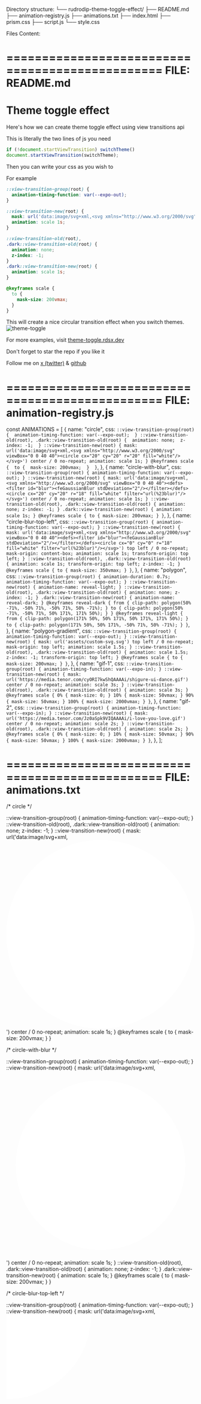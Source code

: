 Directory structure:
└── rudrodip-theme-toggle-effect/
    ├── README.md
    ├── animation-registry.js
    ├── animations.txt
    ├── index.html
    ├── prism.css
    ├── script.js
    └── style.css


Files Content:

================================================
FILE: README.md
================================================
# Theme toggle effect

Here's how we can create theme toggle effect using view transitions api

This is literally the two lines of js you need

```js
if (!document.startViewTransition) switchTheme()
document.startViewTransition(switchTheme);
```

Then you can write your css as you wish to

For example

```css
::view-transition-group(root) {
  animation-timing-function: var(--expo-out);
}

::view-transition-new(root) {
  mask: url('data:image/svg+xml,<svg xmlns="http://www.w3.org/2000/svg" viewBox="0 0 40 40"><defs><filter id="blur"><feGaussianBlur stdDeviation="2"/></filter></defs><circle cx="20" cy="20" r="18" fill="white" filter="url(%23blur)"/></svg>') center / 0 no-repeat;
  animation: scale 1s;
}

::view-transition-old(root),
.dark::view-transition-old(root) {
  animation: none;
  z-index: -1;
}
.dark::view-transition-new(root) {
  animation: scale 1s;
}

@keyframes scale {
  to {
    mask-size: 200vmax;
  }
}
```

This will create a nice circular transition effect when you switch themes.
![theme-toggle](.github/assets/vta.gif)

For more examples, visit [theme-toggle.rdsx.dev](https://theme-toggle.rdsx.dev)

Don't forget to star the repo if you like it

Follow me on [x (twitter)](https://x.com/rds_agi) & [github](https://github.com/rudrodip)



================================================
FILE: animation-registry.js
================================================
const ANIMATIONS = [
  {
    name: "circle",
    css: `
      ::view-transition-group(root) { 
        animation-timing-function: var(--expo-out); 
      }
      ::view-transition-old(root), .dark::view-transition-old(root) { 
        animation: none; 
        z-index: -1; 
      }
      ::view-transition-new(root) {
        mask: url('data:image/svg+xml,<svg xmlns="http://www.w3.org/2000/svg" viewBox="0 0 40 40"><circle cx="20" cy="20" r="20" fill="white"/></svg>') center / 0 no-repeat;
        animation: scale 1s;
      }
      @keyframes scale { 
        to { 
          mask-size: 200vmax; 
        } 
      }
    `,
  },
  {
    name: "circle-with-blur",
    css: `
      ::view-transition-group(root) {
        animation-timing-function: var(--expo-out);
      }
      ::view-transition-new(root) {
        mask: url('data:image/svg+xml,<svg xmlns="http://www.w3.org/2000/svg" viewBox="0 0 40 40"><defs><filter id="blur"><feGaussianBlur stdDeviation="2"/></filter></defs><circle cx="20" cy="20" r="18" fill="white" filter="url(%23blur)"/></svg>') center / 0 no-repeat;
        animation: scale 1s;
      }
      ::view-transition-old(root),
      .dark::view-transition-old(root) {
        animation: none;
        z-index: -1;
      }
      .dark::view-transition-new(root) {
        animation: scale 1s;
      }
      @keyframes scale {
        to {
          mask-size: 200vmax;
        }
      }
    `,
  },
  {
    name: "circle-blur-top-left",
    css: `
      ::view-transition-group(root) {
        animation-timing-function: var(--expo-out);
      }
      ::view-transition-new(root) {
        mask: url('data:image/svg+xml,<svg xmlns="http://www.w3.org/2000/svg" viewBox="0 0 40 40"><defs><filter id="blur"><feGaussianBlur stdDeviation="2"/></filter></defs><circle cx="0" cy="0" r="18" fill="white" filter="url(%23blur)"/></svg>') top left / 0 no-repeat;
        mask-origin: content-box;
        animation: scale 1s;
        transform-origin: top left;
      }
      ::view-transition-old(root),
      .dark::view-transition-old(root) {
        animation: scale 1s;
        transform-origin: top left;
        z-index: -1;
      }
      @keyframes scale {
        to {
          mask-size: 350vmax;
        }
      }
    `,
  },
  {
    name: "polygon",
    css: `
      ::view-transition-group(root) {
        animation-duration: 0.7s;
        animation-timing-function: var(--expo-out);
      }
      ::view-transition-new(root) {
        animation-name: reveal-light;
      }
      ::view-transition-old(root),
      .dark::view-transition-old(root) {
        animation: none;
        z-index: -1;
      }
      .dark::view-transition-new(root) {
        animation-name: reveal-dark;
      }
      @keyframes reveal-dark {
        from {
          clip-path: polygon(50% -71%, -50% 71%, -50% 71%, 50% -71%);
        }
        to {
          clip-path: polygon(50% -71%, -50% 71%, 50% 171%, 171% 50%);
        }
      }
      @keyframes reveal-light {
        from {
          clip-path: polygon(171% 50%, 50% 171%, 50% 171%, 171% 50%);
        }
        to {
          clip-path: polygon(171% 50%, 50% 171%, -50% 71%, 50% -71%);
        }
      }
    `,
  },
  {
    name: "polygon-gradient",
    css: `
      ::view-transition-group(root) {
        animation-timing-function: var(--expo-out);
      }
      ::view-transition-new(root) {
        mask: url('assets/custom-svg.svg') top left / 0 no-repeat;
        mask-origin: top left;
        animation: scale 1.5s;
      }
      ::view-transition-old(root),
      .dark::view-transition-old(root) {
        animation: scale 1.5s;
        z-index: -1;
        transform-origin: top left;
      }
      @keyframes scale {
        to {
          mask-size: 200vmax;
        }
      }
    `,
  },
  {
    name: "gif-1",
    css: `
      ::view-transition-group(root) {
        animation-timing-function: var(--expo-in);
      }
      ::view-transition-new(root) {
        mask: url('https://media.tenor.com/cyORI7kwShQAAAAi/shigure-ui-dance.gif') center / 0 no-repeat;
        animation: scale 3s;
      }
      ::view-transition-old(root),
      .dark::view-transition-old(root) {
        animation: scale 3s;
      }
      @keyframes scale {
        0% {
          mask-size: 0;
        }
        10% {
          mask-size: 50vmax;
        }
        90% {
          mask-size: 50vmax;
        }
        100% {
          mask-size: 2000vmax;
        }
      }
    `,
  },
  {
    name: "gif-2",
    css: `
      ::view-transition-group(root) {
        animation-timing-function: var(--expo-in);
      }
      ::view-transition-new(root) {
        mask: url('https://media.tenor.com/Jz0aSpk9VIQAAAAi/i-love-you-love.gif') center / 0 no-repeat;
        animation: scale 2s;
      }
      ::view-transition-old(root),
      .dark::view-transition-old(root) {
        animation: scale 2s;
      }
      @keyframes scale {
        0% {
          mask-size: 0;
        }
        10% {
          mask-size: 50vmax;
        }
        90% {
          mask-size: 50vmax;
        }
        100% {
          mask-size: 2000vmax;
        }
      }
    `,
  },
];


================================================
FILE: animations.txt
================================================
/* circle */

::view-transition-group(root) { 
  animation-timing-function: var(--expo-out); 
}
::view-transition-old(root), .dark::view-transition-old(root) { 
  animation: none; 
  z-index: -1; 
}
::view-transition-new(root) {
  mask: url('data:image/svg+xml,<svg xmlns="http://www.w3.org/2000/svg" viewBox="0 0 40 40"><circle cx="20" cy="20" r="20" fill="white"/></svg>') center / 0 no-repeat;
  animation: scale 1s;
}
@keyframes scale { 
  to { 
    mask-size: 200vmax; 
  } 
}
    

/* circle-with-blur */

::view-transition-group(root) {
  animation-timing-function: var(--expo-out);
}
::view-transition-new(root) {
  mask: url('data:image/svg+xml,<svg xmlns="http://www.w3.org/2000/svg" viewBox="0 0 40 40"><defs><filter id="blur"><feGaussianBlur stdDeviation="2"/></filter></defs><circle cx="20" cy="20" r="18" fill="white" filter="url(%23blur)"/></svg>') center / 0 no-repeat;
  animation: scale 1s;
}
::view-transition-old(root),
.dark::view-transition-old(root) {
  animation: none;
  z-index: -1;
}
.dark::view-transition-new(root) {
  animation: scale 1s;
}
@keyframes scale {
  to {
    mask-size: 200vmax;
  }
}
    

/* circle-blur-top-left */

::view-transition-group(root) {
  animation-timing-function: var(--expo-out);
}
::view-transition-new(root) {
  mask: url('data:image/svg+xml,<svg xmlns="http://www.w3.org/2000/svg" viewBox="0 0 40 40"><defs><filter id="blur"><feGaussianBlur stdDeviation="2"/></filter></defs><circle cx="0" cy="0" r="18" fill="white" filter="url(%23blur)"/></svg>') top left / 0 no-repeat;
  mask-origin: content-box;
  animation: scale 1s;
  transform-origin: top left;
}
::view-transition-old(root),
.dark::view-transition-old(root) {
  animation: scale 1s;
  transform-origin: top left;
  z-index: -1;
}
@keyframes scale {
  to {
    mask-size: 350vmax;
  }
}
    

/* polygon */

::view-transition-group(root) {
  animation-duration: 0.7s;
  animation-timing-function: var(--expo-out);
}
::view-transition-new(root) {
  animation-name: reveal-light;
}
::view-transition-old(root),
.dark::view-transition-old(root) {
  animation: none;
  z-index: -1;
}
.dark::view-transition-new(root) {
  animation-name: reveal-dark;
}
@keyframes reveal-dark {
  from {
    clip-path: polygon(50% -71%, -50% 71%, -50% 71%, 50% -71%);
  }
  to {
    clip-path: polygon(50% -71%, -50% 71%, 50% 171%, 171% 50%);
  }
}
@keyframes reveal-light {
  from {
    clip-path: polygon(171% 50%, 50% 171%, 50% 171%, 171% 50%);
  }
  to {
    clip-path: polygon(171% 50%, 50% 171%, -50% 71%, 50% -71%);
  }
}
    

/* polygon-gradient */

::view-transition-group(root) {
  animation-timing-function: var(--expo-out);
}
::view-transition-new(root) {
  mask: url('assets/custom-svg.svg') top left / 0 no-repeat;
  mask-origin: top left;
  animation: scale 1.5s;
}
::view-transition-old(root),
.dark::view-transition-old(root) {
  animation: scale 1.5s;
  z-index: -1;
  transform-origin: top left;
}
@keyframes scale {
  to {
    mask-size: 200vmax;
  }
}
    

/* gif-1 */

::view-transition-group(root) {
  animation-timing-function: var(--expo-in);
}
::view-transition-new(root) {
  mask: url('https://media.tenor.com/cyORI7kwShQAAAAi/shigure-ui-dance.gif') center / 0 no-repeat;
  animation: scale 3s;
}
::view-transition-old(root),
.dark::view-transition-old(root) {
  animation: scale 3s;
}
@keyframes scale {
  0% {
    mask-size: 0;
  }
  10% {
    mask-size: 50vmax;
  }
  90% {
    mask-size: 50vmax;
  }
  100% {
    mask-size: 2000vmax;
  }
}
    

/* gif-2 */

::view-transition-group(root) {
  animation-timing-function: var(--expo-in);
}
::view-transition-new(root) {
  mask: url('https://media.tenor.com/Jz0aSpk9VIQAAAAi/i-love-you-love.gif') center / 0 no-repeat;
  animation: scale 2s;
}
::view-transition-old(root),
.dark::view-transition-old(root) {
  animation: scale 2s;
}
@keyframes scale {
  0% {
    mask-size: 0;
  }
  10% {
    mask-size: 50vmax;
  }
  90% {
    mask-size: 50vmax;
  }
  100% {
    mask-size: 2000vmax;
  }
}

/* animation timing functions */
:root {
  --expo-in: linear(
    0 0%, 0.0085 31.26%, 0.0167 40.94%,
    0.0289 48.86%, 0.0471 55.92%,
    0.0717 61.99%, 0.1038 67.32%,
    0.1443 72.07%, 0.1989 76.7%,
    0.2659 80.89%, 0.3465 84.71%,
    0.4419 88.22%, 0.554 91.48%,
    0.6835 94.51%, 0.8316 97.34%, 1 100%
  );
  --expo-out: linear(
    0 0%, 0.1684 2.66%, 0.3165 5.49%,
    0.446 8.52%, 0.5581 11.78%,
    0.6535 15.29%, 0.7341 19.11%,
    0.8011 23.3%, 0.8557 27.93%,
    0.8962 32.68%, 0.9283 38.01%,
    0.9529 44.08%, 0.9711 51.14%,
    0.9833 59.06%, 0.9915 68.74%, 1 100%
  );
}



================================================
FILE: index.html
================================================
<!DOCTYPE html>
<html lang="en">
  <head>
    <meta charset="UTF-8" />
    <meta name="viewport" content="width=device-width, initial-scale=1.0" />
    <meta
      name="description"
      content="theme toggle using view transitions api"
    />
    <meta
      name="keywords"
      content="view transitions api, theme toggle, css mask, css clip-path"
    />
    <title>Theme toggle - view transition api</title>
    <meta property="og:title" content="Theme toggle - view transition api" />
    <meta
      property="og:description"
      content="Theme toggle using view transitions api."
    />
    <meta
      property="og:image"
      content="https://theme-toggle.rdsx.dev/assets/og.png"
    />
    <meta property="og:url" content="https://theme-toggle.rdsx.dev" />
    <meta property="og:type" content="website" />
    <meta name="twitter:card" content="summary_large_image" />
    <meta name="twitter:title" content="Theme toggle - view transition api" />
    <meta
      name="twitter:description"
      content="Theme toggle using view transitions api."
    />
    <meta
      name="twitter:image"
      content="https://theme-toggle.rdsx.dev/assets/og.png"
    />
    <meta name="twitter:site" content="@rds_agi" />
    <link rel="icon" href="./assets/favicon.svg" type="image/x-icon" />
    <link rel="preconnect" href="https://fonts.googleapis.com" />
    <link rel="preconnect" href="https://fonts.gstatic.com" crossorigin />
    <link
      href="https://fonts.googleapis.com/css2?family=Manrope:wght@200..800&display=swap"
      rel="stylesheet"
    />
    <link rel="stylesheet" href="style.css" />
    <link rel="stylesheet" href="prism.css" />
  </head>
  <body>
    <h1 style="margin-top: 5rem">Theme toggle effect</h1>
    <h2 style="font-size: 2rem">
      using
      <a
        href="https://developer.chrome.com/docs/web-platform/view-transitions/"
        target="_blank"
        rel="noopener noreferrer"
      >
        view transitions api
      </a>
    </h2>
    <div
      style="
        display: flex;
        align-items: center;
        gap: 1rem;
        height: 40px;
        margin-top: 1rem;
      "
    >
      <a
        href="https://github.com/rudrodip/theme-toggle-effect"
        target="_blank"
        rel="noopener noreferrer"
      >
        github
      </a>
      <a href="https://x.com/rds_agi" target="_blank" rel="noopener noreferrer">
        x (twitter)
      </a>
    </div>
    <a href="/animations.txt" style="font-size: smaller"
      >click here to get all the css written for the following examples</a
    >
    <div
      style="
        margin-top: 1.5rem;
        display: flex;
        flex-direction: column;
        gap: 0rem;
      "
    >
      <h3>
        this is literally all the
        <code style="color: #fed602">javascript</code> you need
      </h3>
      <pre>
      <code class="language-js">if (!document.startViewTransition) switchTheme()
document.startViewTransition(switchTheme);</code>
    </pre>
    </div>
    <h3>Here's some demos</h3>
    <div
      id="demo-container"
      style="
        display: flex;
        justify-content: space-between;
        flex-wrap: wrap;
        align-items: center;
        margin: 1rem 0rem;
      "
    ></div>
    <h3 style="margin-top: 2rem">Now you can write your css as you wish to</h3>
    <div
      style="
        display: flex;
        justify-content: space-between;
        align-items: center;
        margin: 0.5rem 0rem;
      "
    >
      <p>following is a simple example, that uses a circular mask</p>
      <button
        aria-pressed="false"
        class="theme-toggle"
        data-animation="circle"
        id="toggle1"
      >
        Demo
      </button>
    </div>
    <pre>
      <code class="language-css"><style>::view-transition-new(root) {
  mask: url('data:image/svg+xml,<svg xmlns="http://www.w3.org/2000/svg" viewBox="0 0 40 40"><circle cx="20" cy="20" r="20" fill="white"/></svg>')
    center / 0 no-repeat;
  animation: scale 1s;
}

::view-transition-old(root),
.dark::view-transition-old(root) {
  animation: none;
  z-index: -1;
}
.dark::view-transition-new(root) {
  animation: scale 1s;
}

@keyframes scale {
  to {
    mask-size: 200vmax;
  }
}
</style></code>
    </pre>
    <div
      style="
        display: flex;
        justify-content: space-between;
        align-items: center;
        margin: 0.5rem 0rem;
      "
    >
      <p>lets add a little blur to the svg</p>
      <button
        aria-pressed="false"
        class="theme-toggle"
        data-animation="circle-with-blur"
        id="toggle3"
      >
        Demo
      </button>
    </div>
    <pre>
      <code class="language-css"><style>::view-transition-group(root) {
  animation-timing-function: var(--expo-out);
}

::view-transition-new(root) {
  mask: url('data:image/svg+xml,<svg xmlns="http://www.w3.org/2000/svg" viewBox="0 0 40 40"><defs><filter id="blur"><feGaussianBlur stdDeviation="2"/></filter></defs><circle cx="20" cy="20" r="18" fill="white" filter="url(%23blur)"/></svg>') center / 0 no-repeat;
  animation: scale 1s;
}

::view-transition-old(root),
.dark::view-transition-old(root) {
  animation: none;
  z-index: -1;
}
.dark::view-transition-new(root) {
  animation: scale 1s;
}

@keyframes scale {
  to {
    mask-size: 200vmax;
  }
}
</style></code>
    </pre>
    <div
      style="
        display: flex;
        justify-content: space-between;
        align-items: center;
        margin: 0.5rem 0rem;
      "
    >
      <p>let's try to pivot the center of the circle to top left</p>
      <button
        aria-pressed="false"
        class="theme-toggle"
        data-animation="circle-blur-top-left"
        id="toggle4"
      >
        Demo
      </button>
    </div>
    <pre>
      <code class="language-css"><style>::view-transition-group(root) {
  animation-timing-function: var(--expo-out);
}

::view-transition-new(root) {
  mask: url('data:image/svg+xml,<svg xmlns="http://www.w3.org/2000/svg" viewBox="0 0 40 40"><defs><filter id="blur"><feGaussianBlur stdDeviation="2"/></filter></defs><circle cx="0" cy="0" r="18" fill="white" filter="url(%23blur)"/></svg>') top left / 0 no-repeat;
  mask-origin: content-box;
  animation: scale 1s;
  transform-origin: top left;
}

::view-transition-old(root),
  .dark::view-transition-old(root) {
  animation: scale 1s;
  transform-origin: top left;
  z-index: -1;
}

@keyframes scale {
  to {
    mask-size: 350vmax;
  }
}
</style></code>
    </pre>
    <h4 style="margin: 1rem 0rem">
      see this is simple, now the skylimit is your imagination
    </h4>
    <div
      style="
        display: flex;
        justify-content: space-between;
        align-items: center;
        margin: 0.5rem 0rem;
      "
    >
      <p>
        we've seen all the svg mask animations, but we can use clip-paths too
      </p>
      <button
        aria-pressed="false"
        class="theme-toggle"
        data-animation="polygon"
        id="toggle5"
      >
        Demo
      </button>
    </div>
    <pre>
      <code class="language-css"><style>::view-transition-group(root) {
  animation-duration: 0.7s;
  animation-timing-function: var(--expo-out);
}
      
::view-transition-new(root) {
  animation-name: reveal-light;
}

::view-transition-old(root),
.dark::view-transition-old(root) {
  animation: none;
  z-index: -1;
}
.dark::view-transition-new(root) {
  animation-name: reveal-dark;
}

@keyframes reveal-dark {
  from {
    clip-path: polygon(50% -71%, -50% 71%, -50% 71%, 50% -71%);
  }
  to {
    clip-path: polygon(50% -71%, -50% 71%, 50% 171%, 171% 50%);
  }
}

@keyframes reveal-light {
  from {
    clip-path: polygon(171% 50%, 50% 171%, 50% 171%, 171% 50%);
  }
  to {
    clip-path: polygon(171% 50%, 50% 171%, -50% 71%, 50% -71%);
  }
}
</style></code>
    </pre>
    <p>
      the issue with using clip path is that you can't do much with it, like
      adding gradient or blur. so svg should be a good choice for most cases
    </p>
    <br />
    <p>
      lets see how can we improve the clip-path animation with a custom svg with
      linear gradient
    </p>
    <div
      style="
        display: flex;
        justify-content: space-between;
        align-items: center;
        margin: 0.5rem 0rem;
      "
    >
      <p>we can use local assets too</p>
      <button
        aria-pressed="false"
        class="theme-toggle"
        data-animation="polygon-gradient"
        id="toggle6"
      >
        Demo
      </button>
    </div>
    <pre>
      <code class="language-css"><style>::view-transition-group(root) {
  animation-timing-function: var(--expo-out);
}

::view-transition-new(root) {
  mask: url('assets/custom-svg.svg') top left / 0 no-repeat;
  mask-origin: top left;
  animation: scale 1.5s;
}

::view-transition-old(root),
.dark::view-transition-old(root) {
  animation: scale 1.5s;
  z-index: -1;
  transform-origin: top left;
}

@keyframes scale {
  to {
    mask-size: 200vmax;
  }
}
</style></code>
    </pre>
    <h1>here's the cool part</h1>
    <div
      style="
        display: flex;
        justify-content: space-between;
        align-items: center;
        margin: 0.5rem 0rem;
      "
    >
      <p>you can use gifs too</p>
      <button
        aria-pressed="false"
        class="theme-toggle"
        data-animation="gif-1"
        id="toggle7"
      >
        Demo
      </button>
    </div>
    <pre>
      <code class="language-css"><style>::view-transition-group(root) {
  animation-timing-function: var(--expo-in);
}

::view-transition-new(root) {
  mask: url('https://media.tenor.com/cyORI7kwShQAAAAi/shigure-ui-dance.gif') center / 0 no-repeat;
  animation: scale 3s;
}

::view-transition-old(root),
.dark::view-transition-old(root) {
  animation: scale 3s;
}

@keyframes scale {
  0% {
    mask-size: 0;
  }
  10% {
    mask-size: 50vmax;
  }
  90% {
    mask-size: 50vmax;
  }
  100% {
    mask-size: 2000vmax;
  }
}
</style></code>
    </pre>
    <div
      style="
        display: flex;
        justify-content: space-between;
        align-items: center;
        margin: 0.5rem 0rem;
      "
    >
      <p>this one's good 😉</p>
      <button
        aria-pressed="false"
        class="theme-toggle"
        data-animation="gif-2"
        id="toggle8"
      >
        Demo
      </button>
    </div>
    <pre>
      <code class="language-css"><style>::view-transition-group(root) {
  animation-timing-function: var(--expo-in);
}

::view-transition-new(root) {
  mask: url('https://media.tenor.com/Jz0aSpk9VIQAAAAi/i-love-you-love.gif') center / 0 no-repeat;
  animation: scale 1.5s;
}

::view-transition-old(root),
.dark::view-transition-old(root) {
  animation: scale 1.5s;
}

@keyframes scale {
  0% {
    mask-size: 0;
  }
  10% {
    mask-size: 50vmax;
  }
  90% {
    mask-size: 50vmax;
  }
  100% {
    mask-size: 2000vmax;
  }
}
</style></code>
    </pre>
    <p>
      here are the two animation timing functions i'm using for the examples
    </p>
    <pre>
      <code class="language-css"><style>:root {
  --expo-in: linear(
    0 0%, 0.0085 31.26%, 0.0167 40.94%,
    0.0289 48.86%, 0.0471 55.92%,
    0.0717 61.99%, 0.1038 67.32%,
    0.1443 72.07%, 0.1989 76.7%,
    0.2659 80.89%, 0.3465 84.71%,
    0.4419 88.22%, 0.554 91.48%,
    0.6835 94.51%, 0.8316 97.34%, 1 100%
  );
  --expo-out: linear(
    0 0%, 0.1684 2.66%, 0.3165 5.49%,
    0.446 8.52%, 0.5581 11.78%,
    0.6535 15.29%, 0.7341 19.11%,
    0.8011 23.3%, 0.8557 27.93%,
    0.8962 32.68%, 0.9283 38.01%,
    0.9529 44.08%, 0.9711 51.14%,
    0.9833 59.06%, 0.9915 68.74%, 1 100%
  );
}
</style></code>
    </pre>
    <h2>
      thats basically it. you have enough context to build cool theme
      transitions with view transitions api
    </h2>
    <div style="display: flex; align-items: center; gap: 1rem; height: 50px">
      <a
        href="https://github.com/rudrodip/theme-toggle-effect"
        target="_blank"
        rel="noopener noreferrer"
      >
        github
      </a>
      <a href="https://x.com/rds_agi" target="_blank" rel="noopener noreferrer">
        x (twitter)
      </a>
    </div>
    <div
      class="tweets-wrapper"
      style="
        width: 100%;
        max-width: 65rem;
        margin-left: auto;
        margin-right: auto;
      "
    >
      <div class="tweet-container">
        <h3>Used by</h3>
        <blockquote class="twitter-tweet">
          <p lang="en" dir="ltr">
            btw we&#39;ve updated our landing
            <a href="https://t.co/rNNavmEu5Q">pic.twitter.com/rNNavmEu5Q</a>
          </p>
          &mdash; Drizzle ORM (@DrizzleORM)
          <a
            href="https://twitter.com/DrizzleORM/status/1820528062632755211?ref_src=twsrc%5Etfw"
            >August 5, 2024</a
          >
        </blockquote>
        <script
          async
          src="https://platform.twitter.com/widgets.js"
          charset="utf-8"
        ></script>
      </div>
      <div class="tweet-container">
        <blockquote class="twitter-tweet">
          <p lang="tl" dir="ltr">
            Shigure Ui ftw
            <a href="https://t.co/wK9O86PVOy">https://t.co/wK9O86PVOy</a>
            <a href="https://t.co/FAVVKQxdmw">pic.twitter.com/FAVVKQxdmw</a>
          </p>
          &mdash; SaltyAom (@saltyAom)
          <a
            href="https://twitter.com/saltyAom/status/1805166513433055723?ref_src=twsrc%5Etfw"
            >June 24, 2024</a
          >
        </blockquote>
        <script
          async
          src="https://platform.twitter.com/widgets.js"
          charset="utf-8"
        ></script>
      </div>
      <div class="tweet-container">
        <blockquote class="twitter-tweet">
          <p lang="en" dir="ltr">
            OK, you can do some fun things quite simply now with View
            Transitions API.<br /><br />Thanks for showing me
            <a href="https://twitter.com/rds_agi?ref_src=twsrc%5Etfw"
              >@rds_agi</a
            >
            via
            <a href="https://twitter.com/saltyAom?ref_src=twsrc%5Etfw"
              >@saltyAom</a
            >
            ❤️ <a href="https://t.co/dEBYHsmKra">pic.twitter.com/dEBYHsmKra</a>
          </p>
          &mdash; Lucie (@li_hbr)
          <a
            href="https://twitter.com/li_hbr/status/1805289665907290307?ref_src=twsrc%5Etfw"
            >June 24, 2024</a
          >
        </blockquote>
        <script
          async
          src="https://platform.twitter.com/widgets.js"
          charset="utf-8"
        ></script>
      </div>
      <div class="tweet-container">
        <blockquote class="twitter-tweet">
          <p lang="en" dir="ltr">
            🔦 flowplane now has a light mode<br /><br />credits to
            <a href="https://twitter.com/rds_agi?ref_src=twsrc%5Etfw"
              >@rds_agi</a
            >
            for the css transition.<a
              href="https://twitter.com/_nightsweekends?ref_src=twsrc%5Etfw"
              >@_nightsweekends</a
            >
            <a href="https://twitter.com/_buildspace?ref_src=twsrc%5Etfw"
              >@_buildspace</a
            >
            <a href="https://t.co/lUFgzJrEGD">pic.twitter.com/lUFgzJrEGD</a>
          </p>
          &mdash; shiv (@sxhivs)
          <a
            href="https://twitter.com/sxhivs/status/1804558706606256446?ref_src=twsrc%5Etfw"
            >June 22, 2024</a
          >
        </blockquote>
        <script
          async
          src="https://platform.twitter.com/widgets.js"
          charset="utf-8"
        ></script>
      </div>
      <div class="tweet-container">
        <blockquote class="twitter-tweet">
          <p lang="en" dir="ltr">
            leapflow now also has a light mode :) <br /><br />cc:
            <a href="https://twitter.com/rds_agi?ref_src=twsrc%5Etfw"
              >@rds_agi</a
            >
            <a href="https://t.co/lwZr5QkcIj">pic.twitter.com/lwZr5QkcIj</a>
          </p>
          &mdash; Suhas Sumukh (@suhasasumukh)
          <a
            href="https://twitter.com/suhasasumukh/status/1804560307508965677?ref_src=twsrc%5Etfw"
            >June 22, 2024</a
          >
        </blockquote>
        <script
          async
          src="https://platform.twitter.com/widgets.js"
          charset="utf-8"
        ></script>
      </div>
      <div class="tweet-container">
        <blockquote class="twitter-tweet">
          <p lang="en" dir="ltr">
            Ultimate Rick Roll with Framer 😏<br /><br />page transition effect
            in .<a href="https://twitter.com/framer?ref_src=twsrc%5Etfw"
              >@framer</a
            >
            <a href="https://t.co/qAglIZ3uMg">pic.twitter.com/qAglIZ3uMg</a>
          </p>
          &mdash; Ruddro (@ruddro29)
          <a
            href="https://twitter.com/ruddro29/status/1806345425064190366?ref_src=twsrc%5Etfw"
            >June 27, 2024</a
          >
        </blockquote>
        <script
          async
          src="https://platform.twitter.com/widgets.js"
          charset="utf-8"
        ></script>
      </div>
      <div class="tweet-container">
        <blockquote class="twitter-tweet">
          <p lang="zh" dir="ltr">
            给博客加上了主题切换效果， thank you
            <a href="https://twitter.com/rds_agi?ref_src=twsrc%5Etfw"
              >@rds_agi</a
            >
            <a href="https://t.co/0lYlc0YQZ0">pic.twitter.com/0lYlc0YQZ0</a>
          </p>
          &mdash; Godruoyi (@godruoyi)
          <a
            href="https://twitter.com/godruoyi/status/1805502949961220553?ref_src=twsrc%5Etfw"
            >June 25, 2024</a
          >
        </blockquote>
        <script
          async
          src="https://platform.twitter.com/widgets.js"
          charset="utf-8"
        ></script>
      </div>
    </div>
    <script type="module" src="script.js"></script>
    <script src="animation-registry.js"></script>
  </body>
</html>



================================================
FILE: prism.css
================================================
/* Prism Code */

/* PrismJS 1.23.0
https://prismjs.com/download.html#themes=prism-tomorrow&languages=css+css-extras&plugins=line-numbers+inline-color+toolbar+copy-to-clipboard */
/**
 * prism.js tomorrow night eighties for JavaScript, CoffeeScript, CSS and HTML
 * Based on https://github.com/chriskempson/tomorrow-theme
 * @author Rose Pritchard
 */

 .dark code[class*="language-"],
 .dark pre[class*="language-"] {
   color: #ccc;
 }
 
 code[class*="language-"],
 pre[class*="language-"] {
   color: hsl(0 0% 20%);
   background: none;
   font-family: Consolas, Monaco, 'Andale Mono', 'Ubuntu Mono', monospace;
   font-size: 0.8rem;
   text-align: left;
   white-space: pre;
   word-spacing: normal;
   word-break: normal;
   word-wrap: normal;
   line-height: 1.5;
 
   -moz-tab-size: 4;
   -o-tab-size: 4;
   tab-size: 4;
 
   -webkit-hyphens: none;
   -moz-hyphens: none;
   -ms-hyphens: none;
   hyphens: none;
 
 }
 
 /* Code blocks */
 pre[class*="language-"] {
   padding: 1rem;
   margin: 1rem 0rem;
   overflow: auto;
   outline: transparent;
 }
 
 :not(pre) > code[class*="language-"],
 pre[class*="language-"] {
   background: hsl(0, 0%, 100%);
 }
 
 .dark :not(pre) > code[class*="language-"],
 .dark pre[class*="language-"] {
   background: #2d2d2d;
 }
 
 /* Inline code */
 :not(pre) > code[class*="language-"] {
   padding: .1em;
   white-space: normal;
 }
 
 pre {
   height: 100%;
   display: flex;
   flex-direction: column;
   border: 1px solid var(--border);
 }
 
 .token.comment,
 .token.block-comment,
 .token.prolog,
 .token.doctype,
 .token.cdata {
   color: #999;
 }
 
 .dark .token.punctuation {
   color: #ccc;
 }
 
 .token-punctuation {
   color: red;
 }
 
 .token.tag,
 .token.attr-name,
 .token.namespace,
 .token.deleted {
   color: #e2777a;
 }
 
 .token.function-name {
   color: #6196cc;
 }
 
 .token.boolean,
 .token.number,
 .token.function {
   color: hsl(10 100% 50%);
 }
 .dark .token.boolean,
 .dark .token.number,
 .dark .token.function {
   color: hsl(20 100% 70%);
 }
 
 .token.property,
 .token.class-name,
 .token.constant,
 .token.symbol {
   color: #f8c555;
 }
 
 .token.selector,
 .token.important,
 .token.atrule,
 .token.keyword,
 .token.builtin {
   color: hsl(280 80% 50%);
 }
 
 .dark .token.selector,
 .dark .token.important,
 .dark .token.atrule,
 .dark .token.keyword,
 .dark .token.builtin {
   color: hsl(280 80% 80%);
 }
 
 .token.string,
 .token.char,
 .token.attr-value,
 .token.regex,
 .token.variable {
   color: #7ec699;
 }
 
 .token.operator,
 .token.entity,
 .token.url {
   color: hsl(140 100% 30%);
 }
 
 .dark .token.operator,
 .dark .token.entity,
 .dark .token.url {
   color: hsl(140 100% 80%);
 }
 
 .token.important,
 .token.bold {
   font-weight: bold;
 }
 .token.italic {
   font-style: italic;
 }
 
 .token.entity {
   cursor: help;
 }
 
 .token.inserted {
   color: green;
 }
 
 pre[class*="language-"].line-numbers {
   position: relative;
   padding-left: 3.8em;
   counter-reset: linenumber;
 }
 
 pre[class*="language-"].line-numbers > code {
   position: relative;
   white-space: inherit;
 }
 
 .line-numbers .line-numbers-rows {
   position: absolute;
   pointer-events: none;
   top: 0;
   font-size: 100%;
   left: -3.8em;
   width: 3em; /* works for line-numbers below 1000 lines */
   letter-spacing: -1px;
   border-right: 1px solid #999;
 
   -webkit-user-select: none;
   -moz-user-select: none;
   -ms-user-select: none;
   user-select: none;
 
 }
 
   .line-numbers-rows > span {
     display: block;
     counter-increment: linenumber;
   }
 
     .line-numbers-rows > span:before {
       content: counter(linenumber);
       color: #999;
       display: block;
       padding-right: 0.8em;
       text-align: right;
     }
 
 span.inline-color-wrapper {
   /*
    * The background image is the following SVG inline in base 64:
    *
    * <svg xmlns="http://www.w3.org/2000/svg" viewBox="0 0 2 2">
    *     <path fill="gray" d="M0 0h2v2H0z"/>
    *     <path fill="white" d="M0 0h1v1H0zM1 1h1v1H1z"/>
    * </svg>
    *
    * SVG-inlining explained:
    * https://stackoverflow.com/a/21626701/7595472
    */
   background: url("data:image/svg+xml;base64,PHN2ZyB4bWxucz0iaHR0cDovL3d3dy53My5vcmcvMjAwMC9zdmciIHZpZXdCb3g9IjAgMCAyIDIiPjxwYXRoIGZpbGw9ImdyYXkiIGQ9Ik0wIDBoMnYySDB6Ii8+PHBhdGggZmlsbD0id2hpdGUiIGQ9Ik0wIDBoMXYxSDB6TTEgMWgxdjFIMXoiLz48L3N2Zz4=");
   /* This is to prevent visual glitches where one pixel from the repeating pattern could be seen. */
   background-position: center;
   background-size: 110%;
 
   display: inline-block;
   height: 1.333ch;
   width: 1.333ch;
   margin: 0 .333ch;
   box-sizing: border-box;
   border: 1px solid white;
   outline: 1px solid rgba(0,0,0,.5);
   overflow: hidden;
 }
 
 span.inline-color {
   display: block;
   /* To prevent visual glitches again */
   height: 120%;
   width: 120%;
 }
 
 div.code-toolbar {
   height: 100%;
   position: relative;
 }
 
 div.code-toolbar > .toolbar {
   position: absolute;
   top: .3em;
   right: .2em;
   opacity: 1;
 }
 
 div.code-toolbar:hover > .toolbar {
   opacity: 1;
 }
 
 /* Separate line b/c rules are thrown out if selector is invalid.
    IE11 and old Edge versions don't support :focus-within. */
 div.code-toolbar:focus-within > .toolbar {
   opacity: 1;
 }
 
 div.code-toolbar > .toolbar .toolbar-item {
   display: inline-block;
 }
 
 div.code-toolbar > .toolbar a {
   cursor: pointer;
 }
 
 div.code-toolbar > .toolbar button {
   background: none;
   border: 0;
   color: inherit;
   font: inherit;
   line-height: normal;
   overflow: visible;
   padding: 0;
   -webkit-user-select: none; /* for button */
   -moz-user-select: none;
   -ms-user-select: none;
 }
 
 div.code-toolbar > .toolbar a,
 div.code-toolbar > .toolbar button {
   color: #bbb;
   font-size: 1rem;
   padding: 0.5rem;
   font-family: sans-serif;
   background: hsl(0, 0%, 25%);
   outline: transparent;
   cursor: pointer;
 }
 
 div.code-toolbar > .toolbar a:hover,
 div.code-toolbar > .toolbar a:focus,
 div.code-toolbar > .toolbar button:hover,
 div.code-toolbar > .toolbar button:focus,
 div.code-toolbar > .toolbar span:hover,
 div.code-toolbar > .toolbar span:focus {
  background: hsl(0, 0%, 40%);
   text-decoration: none;
 }


================================================
FILE: script.js
================================================
import Prism from 'https://cdn.skypack.dev/prismjs'

let styleElement = document.createElement('style');
document.head.appendChild(styleElement);

let activeButton = null;
let currentTheme = 'light'; // Assuming 'light' is the default theme

const injectCSS = (css) => {
  styleElement.textContent = css;
};

const SWITCH = (button, animation) => {
  const newTheme = currentTheme === 'light' ? 'dark' : 'light';
  button.setAttribute("aria-pressed", newTheme === 'dark');
  document.documentElement.className = newTheme;
  currentTheme = newTheme;
  injectCSS(animation.css);
};

const updateButtonStates = () => {
  document.querySelectorAll('.theme-toggle').forEach(btn => {
    if (btn === activeButton) {
      btn.disabled = false;
      btn.setAttribute("aria-pressed", currentTheme === 'dark');
    } else {
      btn.disabled = currentTheme === 'dark';
      btn.setAttribute("aria-pressed", "false");
    }
  });
};

const TOGGLE_THEME = (button, animation) => {
  if (activeButton && activeButton !== button) {
    return; // If there's an active button and it's not this one, do nothing
  }

  if (!document.startViewTransition) {
    SWITCH(button, animation);
    activeButton = currentTheme === 'dark' ? button : null;
    updateButtonStates();
  } else {
    const transition = document.startViewTransition(() => {
      SWITCH(button, animation);
      activeButton = currentTheme === 'dark' ? button : null;
    });
    transition.finished.then(() => {
      updateButtonStates();
    });
  }
};

const getAnimationByName = (name) => {
  return ANIMATIONS.find(animation => animation.name === name);
};

// Use event delegation on the document body
document.body.addEventListener('click', (event) => {
  if (event.target.classList.contains('theme-toggle') && !event.target.disabled) {
    const animationName = event.target.dataset.animation;
    const animation = getAnimationByName(animationName);
    
    if (animation) {
      TOGGLE_THEME(event.target, animation);
    } else {
      console.warn(`Animation "${animationName}" not found for button:`, event.target);
    }
  }
});

// demo containers
const DEMO_CONTAINER = document.getElementById("demo-container");

ANIMATIONS.forEach((animation) => {
  const button = document.createElement("button");
  button.setAttribute("aria-pressed", "false");
  button.className = "theme-toggle";
  button.dataset.animation = animation.name;
  button.textContent = animation.name;
  DEMO_CONTAINER.appendChild(button);
});

// Initial button state setup
updateButtonStates();


================================================
FILE: style.css
================================================
* {
  box-sizing: border-box;
  margin: 0;
  padding: 0;
}

body {
  padding: 0rem 0.3rem;
  min-height: 100vh;
  width: 100%;
  max-width: 42rem;
  margin: auto;
  color: var(--color);
  background: var(--bg);
  font-family: "Manrope", sans-serif;
  font-optical-sizing: auto;
}

.sr-only {
  position: absolute;
  width: 1px;
  height: 1px;
  padding: 0;
  margin: -1px;
  overflow: hidden;
  clip: rect(0, 0, 0, 0);
  white-space: nowrap;
  border-width: 0;
}

:root {
  --color: hsl(0 0% 6%);
  --bg: hsl(0 0% 98%);
  --border: hsl(0, 0%, 22%);
  --expo-out: linear(
    0 0%,
    0.1684 2.66%,
    0.3165 5.49%,
    0.446 8.52%,
    0.5581 11.78%,
    0.6535 15.29%,
    0.7341 19.11%,
    0.8011 23.3%,
    0.8557 27.93%,
    0.8962 32.68%,
    0.9283 38.01%,
    0.9529 44.08%,
    0.9711 51.14%,
    0.9833 59.06%,
    0.9915 68.74%,
    1 100%
  );
  --expo-in: linear(
    0 0%,
    0.0085 31.26%,
    0.0167 40.94%,
    0.0289 48.86%,
    0.0471 55.92%,
    0.0717 61.99%,
    0.1038 67.32%,
    0.1443 72.07%,
    0.1989 76.7%,
    0.2659 80.89%,
    0.3465 84.71%,
    0.4419 88.22%,
    0.554 91.48%,
    0.6835 94.51%,
    0.8316 97.34%,
    1 100%
  );
}

h1 {
  letter-spacing: -0.05em;
  font-size: clamp(2rem, 4vw + 1rem, 4rem);
  line-height: 1;
  font-weight: bolder;
}

pre {
  max-width: 100%;
}

p {
  width: 60ch;
  max-width: 100%;
}

a {
  color: var(--color);
  text-decoration: none;
  border-bottom: 1px solid var(--color);
}

a:is(:hover, :focus-visible) {
  border-bottom: 2px solid rgb(0, 140, 255);
}

.dark a:is(:hover, :focus-visible) {
  border-bottom: 2px solid rgb(0, 183, 255);
}

.dark {
  --color: hsl(0 0% 98%);
  --bg: hsl(0 0% 6%);
  --border: hsl(0, 0%, 52%);
}

.theme-toggle {
  color: var(--color);
  padding: 5px 10px;
  background-color: var(--bg);
  border: 1px solid var(--border);
  display: grid;
  place-items: center;
  background: transparent;
  transition: background 0.2s;
  cursor: pointer;
  z-index: 10;
}

.theme-toggle:is(:hover, :focus-visible) {
  background: hsl(0 0% 90%);
}

.dark .theme-toggle:is(:hover, :focus-visible) {
  background: hsl(0 0% 30%);
}

.theme-toggle:disabled {
  opacity: 0.5;
  cursor: not-allowed;
}

.tweet-container {
  flex: 1;
  margin: 10px;
  display: flex;
  flex-direction: column;
  justify-content: space-between;
  align-items: center;
}
.tweets-wrapper {
  display: flex;
  flex-wrap: wrap;
  justify-content: center;
  align-items: center;
}
.twitter-tweet {
  flex: 1;
}

